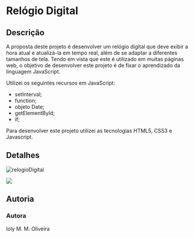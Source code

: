 # Relógio Digital

## Descrição
A proposta deste projeto é desenvolver um relógio digital que deve exibir a hora atual e atualizá-la em tempo real, além de se adaptar a diferentes tamanhos de tela. Tendo em vista que este é utilizado em muitas páginas web, o objetivo de desenvolver este projeto é de fixar o aprendizado da linguagem JavaScript. 

Utilizei os seguintes recursos em JavaScript: 
- setInterval;
- function;
- objeto Date;
- getElementById;
- if;

Para desenvolver este projeto utilizei as tecnologias HTML5, CSS3 e Javascript. 

## Detalhes
![relogioDigital](https://user-images.githubusercontent.com/87779906/181069276-6dcdd94e-614d-4d67-856a-300f2ba2064e.png)

<img src="../Relógio%20Digital%20Dinâmico/midias/responsivoIphoneX.png">

## Autoria 
### Autora
Ioly M. M. Oliveira
